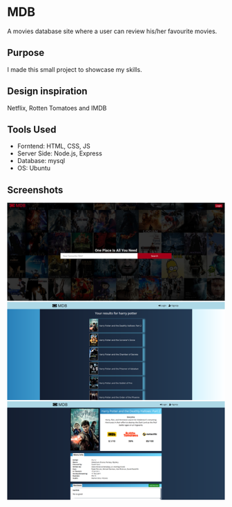 # MDB
A movies database site where a user can review his/her favourite movies.

## Purpose
I made this small project to showcase my skills.

## Design inspiration
Netflix, Rotten Tomatoes and IMDB

## Tools Used
- Forntend: HTML, CSS, JS
- Server Side: Node.js, Express
- Database: mysql
- OS: Ubuntu

## Screenshots
![](./images/homepage.jpg)
![](./images/results_page.png)
![](./images/title.png)

